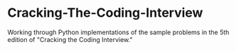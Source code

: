 Cracking-The-Coding-Interview
=============================

Working through Python implementations of the sample problems in the 5th edition of "Cracking the Coding Interview."
